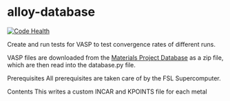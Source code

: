 # alloy-database
[![Code Health](https://landscape.io/github/hallover/alloy-database/master/landscape.svg?style=flat)](https://landscape.io/github/hallover/alloy-database/master)

Create and run tests for VASP to test convergence rates of different runs.


VASP files are downloaded from the [Materials Project Database](https://materialsproject.org/) as a zip file, which are then
read into the database.py file.

Prerequisites
All prerequisites are taken care of by the FSL Supercomputer. 




Contents
This writes a custom INCAR and KPOINTS file for each metal 